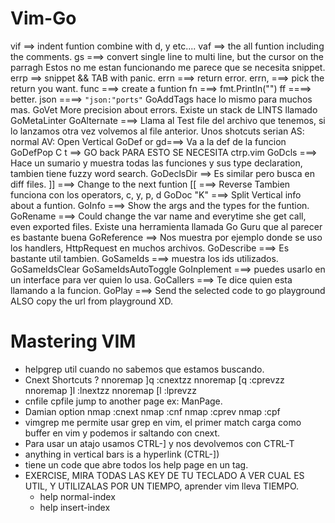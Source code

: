Vim-Go
======
vif ==> indent funtion combine with d, y etc....
vaf ==> the all funtion including the comments.
gs ===> convert single line to multi line, but the cursor on the parragh 
Estos no me estan funcionando me parece que se necesita snippet.
errp ==> snippet && TAB with panic.
errn ===> return error.
errn, ===> pick the return you want.
func ===> create a funtion
fn ===> fmt.Println("")
ff ====> better.
json ====> `"json:"ports"`
GoAddTags hace lo mismo para muchos mas.
GoVet More precision about errors.
Existe un stack de LINTS llamado GoMetaLinter
GoAlternate ===> Llama al Test file del archivo que tenemos, si lo lanzamos
otra vez volvemos al file anterior.
        Unos shotcuts serian AS: normal
                             AV: Open Vertical
GoDef  or gd===> Va a la def de la funcion
GoDefPop C t ==> GO back
PARA ESTO SE NECESITA ctrp.vim
GoDcls ===> Hace un sumario y muestra todas las funciones y sus type
declaration, tambien tiene fuzzy word search.
GoDeclsDir ==> Es similar pero busca en diff files.
]] ===> Change to the next funtion
[[ ===> Reverse
Tambien funciona con los operators, c, y, p, d
GoDoc "K" ===> Split Vertical info about a funtion.
GoInfo ===> Show the args and the types for the funtion.
GoRename ===> Could change the var name and everytime she get call, even
exported files.
Existe una herramienta llamada Go Guru que al parecer es bastante buena
GoReference ==> Nos muestra por ejemplo donde se uso los handlers, HttpRequest
en muchos archivos.
GoDescribe ===> Es bastante util tambien.
GoSameIds ===> muestra los ids utilizados.
GoSameIdsClear 
GoSameIdsAutoToggle
GoInplement ===> puedes usarlo en un interface para ver quien lo usa.
GoCallers ===> Te dice quien esta llamando a la funcion.
GoPlay ===> Send the selected code to go playground ALSO copy the url from
playground XD.


Mastering VIM
==============
* helpgrep util cuando no sabemos que estamos buscando.
* Cnext Shortcuts ?
      nnoremap ]q :cnext<cr>zz
      nnoremap [q :cprev<cr>zz
      nnoremap ]l :lnext<cr>zz
      nnoremap [l :lprev<cr>zz
* cnfile cpfile jump to another page ex: ManPage.
* Damian option
      nmap <silent> <RIGHT>         :cnext<CR>
      nmap <silent> <RIGHT><RIGHT>  :cnf<CR><C-G>
      nmap <silent> <LEFT>          :cprev<CR>
      nmap <silent> <LEFT><LEFT>    :cpf<CR><C-G>
* vimgrep me permite usar grep en vim, el primer match carga como buffer en vim
y podemos ir saltando con cnext.
* Para usar un atajo usamos CTRL-] y nos devolvemos con CTRL-T
* anything in vertical bars is a hyperlink (CTRL-])
* tiene un code que abre todos los help page en un tag.
* EXERCISE, MIRA TODAS LAS KEY DE TU TECLADO A VER CUAL ES UTIL, Y UTILIZALAS
  POR UN TIEMPO, aprender vim lleva TIEMPO.
    - help normal-index
    - help insert-index

